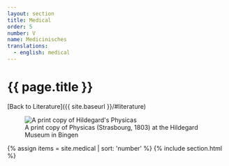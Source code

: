 ```yaml
---
layout: section
title: Medical
order: 5
number: V
name: Medicinisches
translations:
  - english: medical
---
```


# {{ page.title }}
[Back to Literature]({{ site.baseurl }}/#literature)

<figure>
  <img src = "{{site.baseurl}}/public/images/Physicas-lower-res.jpg"
  alt="A print copy of Hildegard's Physicas">
  <figcaption> A print copy of Physicas (Strasbourg, 1803) at the Hildegard Museum in Bingen</figcaption>
</figure>

<!--
![old book place holder]({{ site.baseurl }}/public/images/apotheke.png) -->

{% assign items = site.medical | sort: 'number' %}
{% include section.html %}
